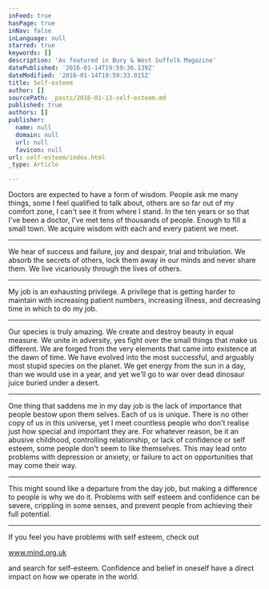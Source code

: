 ```yaml
---
inFeed: true
hasPage: true
inNav: false
inLanguage: null
starred: true
keywords: []
description: 'As featured in Bury & West Suffolk Magazine'
datePublished: '2016-01-14T19:59:36.139Z'
dateModified: '2016-01-14T19:59:33.015Z'
title: Self-esteem
author: []
sourcePath: _posts/2016-01-13-self-esteem.md
published: true
authors: []
publisher:
  name: null
  domain: null
  url: null
  favicon: null
url: self-esteem/index.html
_type: Article

---
```

Doctors are expected to have a form of wisdom. People ask me many things, some I feel qualified to talk about, others are so far out of my comfort zone, I  can't see it from where I stand. In the ten years or so that I've been a doctor, I've met tens of thousands of people. Enough to fill a small town. We acquire wisdom with each and every patient we meet.

****

We hear of success and failure, joy and despair, trial and tribulation. We absorb the secrets of others, lock them away in our minds and never share them. We live vicariously through the lives of others.

****

My job is an exhausting privilege. A privilege that is getting harder to maintain with increasing patient numbers, increasing illness, and decreasing time in which to do my job. 

****

Our species is truly amazing. We create and destroy beauty in equal measure. We unite in adversity, yes fight over the small things that make us different. We are forged from the very elements that came into existence at the dawn of time. We have evolved into the most successful, and arguably most stupid species on the planet. We get energy from the sun in a day, than we would use in a year, and yet we'll go to war over dead dinosaur juice buried under a desert. 

****

One thing that saddens me in my day job is the lack of importance that people bestow upon them selves. Each of us is unique. There is no other copy of us in this universe, yet I meet countless people who don't realise just how special and important they are. For whatever reason, be it an abusive childhood, controlling relationship, or lack of confidence or self esteem, some people don't seem to like themselves. This may lead onto problems with depression or anxiety, or failure to act on opportunities that may come their way.

****

This might sound like a departure from the day job, but making a difference to people is why we do it.  Problems with self esteem and confidence can be severe, crippling in some senses, and prevent people from achieving their full potential.

****

If you feel you have problems with self esteem, check out 

www.mind.org.uk

**[][0]**

and search for self-esteem. Confidence and belief in oneself have a direct impact on how we operate in the world.  

[0]: http://www.mind.org.uk/
